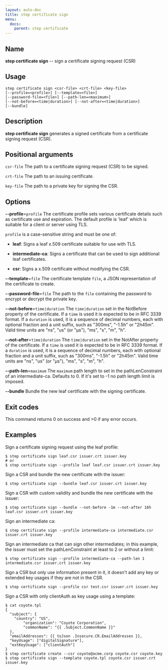 ```yaml
---
layout: auto-doc
title: step certificate sign
menu:
  docs:
    parent: step certificate
---
```


## Name
**step certificate sign** -- sign a certificate signing request (CSR)

## Usage

```raw
step certificate sign <csr-file> <crt-file> <key-file>
[--profile=<profile>] [--template=<file>]
[--password-file=<file>] [--path-len=<maximum>]
[--not-before=<time|duration>] [--not-after=<time|duration>]
[--bundle]
```

## Description

**step certificate sign** generates a signed
certificate from a certificate signing request (CSR).

## Positional arguments

`csr-file`
The path to a certificate signing request (CSR) to be signed.

`crt-file`
The path to an issuing certificate.

`key-file`
The path to a private key for signing the CSR.

## Options


**--profile**=`profile`
The certificate profile sets various certificate details such as
  certificate use and expiration. The default profile is 'leaf' which is suitable
  for a client or server using TLS.

`profile` is a case-sensitive string and must be one of:

- **leaf**: Signs a leaf x.509 certificate suitable for use with TLS.

- **intermediate-ca**: Signs a certificate that can be used to sign additional leaf certificates.

- **csr**: Signs a x.509 certificate without modifying the CSR.

**--template**=`file`
The certificate template `file`, a JSON representation of the certificate to create.

**--password-file**=`file`
The path to the `file` containing the password to encrypt or decrypt the private key.

**--not-before**=`time|duration`
The `time|duration` set in the NotBefore property of the certificate. If a
`time` is used it is expected to be in RFC 3339 format. If a `duration` is
used, it is a sequence of decimal numbers, each with optional fraction and a
unit suffix, such as "300ms", "-1.5h" or "2h45m". Valid time units are "ns",
"us" (or "µs"), "ms", "s", "m", "h".

**--not-after**=`time|duration`
The `time|duration` set in the NotAfter property of the certificate. If a
`time` is used it is expected to be in RFC 3339 format. If a `duration` is
used, it is a sequence of decimal numbers, each with optional fraction and a
unit suffix, such as "300ms", "-1.5h" or "2h45m". Valid time units are "ns",
"us" (or "µs"), "ms", "s", "m", "h".

**--path-len**=`maximum`
The `maximum` path length to set in the pathLenConstraint of an intermediate-ca.
Defaults to 0. If it's set to -1 no path length limit is imposed.

**--bundle**
Bundle the new leaf certificate with the signing certificate.

## Exit codes

This command returns 0 on success and >0 if any error occurs.

## Examples

Sign a certificate signing request using the leaf profile:
```shell
$ step certificate sign leaf.csr issuer.crt issuer.key
# or
$ step certificate sign --profile leaf leaf.csr issuer.crt issuer.key
```

Sign a CSR and bundle the new certificate with the issuer:
```shell
$ step certificate sign --bundle leaf.csr issuer.crt issuer.key
```

Sign a CSR with custom validity and bundle the new certificate with the issuer:
```shell
$ step certificate sign --bundle --not-before -1m --not-after 16h leaf.csr issuer.crt issuer.key
```

Sign an intermediate ca:
```shell
$ step certificate sign --profile intermediate-ca intermediate.csr issuer.crt issuer.key
```

Sign an intermediate ca that can sign other intermediates; in this example, the
issuer must set the pathLenConstraint at least to 2 or without a limit:
```shell
$ step certificate sign --profile intermediate-ca --path-len 1 intermediate.csr issuer.crt issuer.key
```

Sign a CSR but only use information present in it, it doesn't add any key or
extended key usages if they are not in the CSR.
```shell
$ step certificate sign --profile csr test.csr issuer.crt issuer.key
```

Sign a CSR with only clientAuth as key usage using a template:
```shell
$ cat coyote.tpl
{
  "subject": {
    "country": "US",
        "organization": "Coyote Corporation",
        "commonName": "{{ .Subject.CommonName }}"
  },
  "emailAddresses": {{ toJson .Insecure.CR.EmailAddresses }},
  "keyUsage": ["digitalSignature"],
  "extKeyUsage": ["clientAuth"]
}
$ step certificate create --csr coyote@acme.corp coyote.csr coyote.key
$ step certificate sign --template coyote.tpl coyote.csr issuer.crt issuer.key
```

